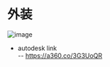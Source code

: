 
<h1>外装</h1>

<!--- ![image](https://user-images.githubusercontent.com/46313038/201004355-5c6571e4-b631-49a4-8a04-5d0e0efde324.png) --->
![image](https://user-images.githubusercontent.com/46313038/201006636-a03aa8ef-ab5f-45ef-b504-2f958bf6ac12.png)

- autodesk link  
-- https://a360.co/3G3UoQR
